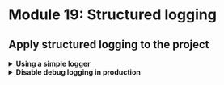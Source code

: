 # Module 19: Structured logging

## Apply structured logging to the project

<details>
<summary><b>Using a simple logger</b></summary><p>

The [AWS Lambda Powertools](https://awslabs.github.io/aws-lambda-powertools-typescript/latest/) has a number of utilities to make it easier to build production-ready serverless applications. The project is also available in Python, Java and .Net.

One of the tools available is a very simple logger that supports structured logging (amongst other things).

So, first, let's install the logger for our project.

1. At the project root, run the command `npm install --save @aws-lambda-powertools/logger` to install the logger.

Now we need to change all the places where we're using `console.log`.

2. Open `functions/get-index.js` and add the following to the top of the file

```javascript
const { Logger } = require('@aws-lambda-powertools/logger')
const logger = new Logger({ serviceName: process.env.serviceName })
```

on line 20, replace

```javascript
console.log(`loading restaurants from ${restaurantsApiRoot}...`)
```

with

```javascript
logger.debug('getting restaurants...', { url: restaurantsApiRoot })
```

Notice that the `restaurantsApiRoot` is captured as a separate `url` attribute in the log message. Capturing variables as attributes (instead of baking them into the message) makes them easier to search and filter by.

On line 37, replace

```javascript
console.log(`found ${restaurants.length} restaurants`)
```

with

```javascript
logger.debug('got restaurants', { count: restaurants.length })
```

Again, notice how `count` is captured as a separate attribute.

3. Open `functions/get-restaurants.js` and add the following to the top of the file

```javascript
const { Logger } = require('@aws-lambda-powertools/logger')
const logger = new Logger({ serviceName: process.env.serviceName })
```

On line 15, replace

```javascript
console.log(`fetching ${count} restaurants from ${tableName}...`)
```

with

```javascript
logger.debug('getting restaurants from DynamoDB...', {
  count,
  tableName
})
```

And then on line 25, replace

```javascript
console.log(`found ${resp.Items.length} restaurants`)
```

with

```javascript
logger.debug('found restaurants', {
  count: resp.Items.length
})
```

4. Open `functions/place-order.js` and add the following to the top of the file

```javascript
const { Logger } = require('@aws-lambda-powertools/logger')
const logger = new Logger({ serviceName: process.env.serviceName })
```

On line 13, replace

```javascript
console.log(`placing order ID [${orderId}] to [${restaurantName}]`)
```

with

```javascript
logger.debug('placing order...', { orderId, restaurantName })
```

Similarly, on line 28, replace

```javascript
console.log(`published 'order_placed' event into EventBridge`)
```

with

```javascript
logger.debug(`published event into EventBridge`, {
  eventType: 'order_placed',
  busName
})
```

5. Repeat the same process for `functions/notify-restaurant` and `functions/search-restaurants`, using your best judgement on what information you should log in each case.

6. So far, we have added a number of debug log messages. By default, the log level is set to `info` so we won't see these log messages. We can control the behaviour of the logger through a number of settings. These settings can be configured at the constructor level (for each logger) or using environment variables:

* Service name
* Logging level
* Log incoming event (applicable when used with `injectLambdaContext` middleware, more on this later)
* Debug log sampling (more on this later)

For now, let's set the log level to `debug`. Go back to the `serverless.yml`, and add this to `provider.environment`:

`LOG_LEVEL: debug`

(mind the indentation)

7. Run the integration tests

`npm run test`

and see that the functions are now logging in JSON

```
{"level":"DEBUG","message":"getting restaurants...","service":"workshop-yancui","timestamp":"2023-04-18T11:19:46.199Z","url":"https://os9v5foa01.execute-api.us-east-1.amazonaws.com/dev/restaurants"}
{"level":"DEBUG","message":"notified restaurant of order","service":"workshop-yancui","timestamp":"2023-04-18T11:19:47.205Z","orderId":"7e9768b5-cdc8-5413-b37f-c0969aab985e","restaurantName":"Fangtasia"}
{"level":"DEBUG","message":"getting restaurants from DynamoDB...","service":"workshop-yancui","timestamp":"2023-04-18T11:19:47.273Z","count":8,"tableName":"workshop-yancui-dev-RestaurantsTable-12DJXBCLOPCIP"}
 PASS  tests/test_cases/get-restaurants.tests.js
  ● Console

    console.log
      AWS credential loaded

      at log (tests/steps/init.js:25:11)

{"level":"DEBUG","message":"published event to EventBridge","service":"workshop-yancui","timestamp":"2023-04-18T11:19:47.608Z","eventType":"restaurant_notified","busName":"order_events_dev_yancui"}
{"level":"DEBUG","message":"found restaurants","service":"workshop-yancui","timestamp":"2023-04-18T11:19:47.664Z","count":8}
 PASS  tests/test_cases/get-index.tests.js
  ● Console

    console.log
      AWS credential loaded

      at log (tests/steps/init.js:25:11)

{"level":"DEBUG","message":"placing order...","service":"workshop-yancui","timestamp":"2023-04-18T11:19:47.956Z","orderId":"f55c3c7e-cfb4-525f-b97b-cda0d7845ab7","restaurantName":"Fangtasia"}
{"level":"DEBUG","message":"got restaurants","service":"workshop-yancui","timestamp":"2023-04-18T11:19:47.994Z","count":8}
 PASS  tests/test_cases/notify-restaurant.tests.js
  ● Console

    console.log
      AWS credential loaded

      at log (tests/steps/init.js:25:11)

    console.log
      stop polling SQS...

      at Object.log [as stop] (tests/messages.js:54:13)

    console.log
      long polling stopped

      at Object.log [as stop] (tests/messages.js:58:13)

{"level":"DEBUG","message":"published event into EventBridge","service":"workshop-yancui","timestamp":"2023-04-18T11:19:48.366Z","eventType":"order_placed","busName":"order_events_dev_yancui"}
{"level":"DEBUG","message":"finding restaurants with matching theme...","service":"workshop-yancui","timestamp":"2023-04-18T11:19:48.464Z","count":8,"theme":"cartoon"}
{"level":"DEBUG","message":"found restaurants","service":"workshop-yancui","timestamp":"2023-04-18T11:19:48.880Z","count":4}
 PASS  tests/test_cases/place-order.tests.js
  ● Console

    console.log
      AWS credential loaded

      at log (tests/steps/init.js:25:11)

    console.log
      [test-Andre-Bell-vjohkdzn] - user is created

      at Object.log [as an_authenticated_user] (tests/steps/given.js:38:11)

    console.log
      [test-Andre-Bell-vjohkdzn] - initialised auth flow

      at Object.log [as an_authenticated_user] (tests/steps/given.js:51:11)

    console.log
      [test-Andre-Bell-vjohkdzn] - responded to auth challenge

      at Object.log [as an_authenticated_user] (tests/steps/given.js:65:11)

    console.log
      [test-Andre-Bell-vjohkdzn] - user deleted

      at Object.log [as an_authenticated_user] (tests/steps/teardown.js:15:11)

    console.log
      stop polling SQS...

      at Object.log [as stop] (tests/messages.js:54:13)

    console.log
      long polling stopped

      at Object.log [as stop] (tests/messages.js:58:13)

 PASS  tests/test_cases/search-restaurants.tests.js
  ● Console

    console.log
      AWS credential loaded

      at log (tests/steps/init.js:25:11)

    console.log
      [test-Trevor-Harper-cxwsnhwx] - user is created

      at Object.log [as an_authenticated_user] (tests/steps/given.js:38:11)

    console.log
      [test-Trevor-Harper-cxwsnhwx] - initialised auth flow

      at Object.log [as an_authenticated_user] (tests/steps/given.js:51:11)

    console.log
      [test-Trevor-Harper-cxwsnhwx] - responded to auth challenge

      at Object.log [as an_authenticated_user] (tests/steps/given.js:65:11)

    console.info
      this is a secret

      at info (functions/search-restaurants.js:34:11)

    console.log
      [test-Trevor-Harper-cxwsnhwx] - user deleted

      at Object.log [as an_authenticated_user] (tests/steps/teardown.js:15:11)


Test Suites: 5 passed, 5 total
Tests:       7 passed, 7 total
Snapshots:   0 total
Time:        4.644 s, estimated 5 s
Ran all test suites.
```

</p></details>

<details>
<summary><b>Disable debug logging in production</b></summary><p>

Let's configure the `LOG_LEVEL` environment such that we'll be logging at `info` level in production, but logging at `debug` level everywhere else.

1. Open `serverless.yml`. Under the `custom` section at the top, add `logLevel` as below:

```yml
logLevel:
  prod: INFO
  default: DEBUG
```

2. Still in the `serverless.yml`, under `provider.environment` section, change the `LOG_LEVEL` environment variable to this

```yml
LOG_LEVEL: ${self:custom.logLevel.${sls:stage}, self:custom.logLevel.default}
```

This uses the `${xxx, yyy}` syntax to provide a fall back. In this case, we're saying "if there is an environment specific override available for the current stage, e.g. `custom.logLevel.dev`, then use it. Otherwise, fall back to `custom.logLevel.default`"

This is a nice trick to specify a stage-specific override, but then fall back to some default value otherwise.

After this change, the `provider` section should look like this:

```yml
provider:
  name: aws
  runtime: nodejs16.x
  eventBridge:
    useCloudFormation: true
  environment:
    rest_api_url: !Sub https://${ApiGatewayRestApi}.execute-api.${AWS::Region}.amazonaws.com/${sls:stage}
    serviceName: ${self:service}
    stage: ${sls:stage}
    ssmStage: ${param:ssmStage, sls:stage}
    middy_cache_enabled: true
    middy_cache_expiry_milliseconds: 60000 # 1 mins
    LOG_LEVEL: ${self:custom.logLevel.${sls:stage}, self:custom.logLevel.default}
```

This applies the `LOG_LEVEL` environment variable (used to decide what level the logger should log at) to all the functions in the project (since it's specified under `provider`).

</p></details>
